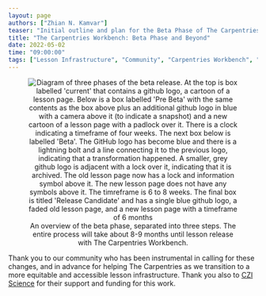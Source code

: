 ```yaml
---
layout: page
authors: ["Zhian N. Kamvar"]
teaser: "Initial outline and plan for the Beta Phase of The Carpentries Workbench"
title: "The Carpentries Workbench: Beta Phase and Beyond"
date: 2022-05-02
time: "09:00:00"
tags: ["Lesson Infrastructure", "Community", "Carpentries Workbench", "Beta"]
---
```





<figure style="text-align: center">
  <img src="{{site.urlimg }}/blog/2022/05/workbench-beta-flow.png" 
   alt="Diagram of three phases of the beta release. At the top is box labelled 'current' that contains a github logo, a cartoon of a lesson page. Below is a box labelled 'Pre Beta' with the same contents as the box above plus an additional github logo in blue with a camera above it (to indicate a snapshot) and a new cartoon of a lesson page with a padlock over it. There is a clock indicating a timeframe of four weeks. The next box below is labelled 'Beta'. The GitHub logo has become blue and there is a lightning bolt and a line connecting it to the previous logo, indicating that a transformation happened. A smaller, grey github logo is adjacent with a lock over it, indicating that it is archived. The  old lesson page now has a lock and information symbol above it. The new lesson page does not have any symbols above it. The timreframe is 6 to 8 weeks. The final box is titled 'Release Candidate' and has a single blue github logo, a faded old lesson page, and a new lesson page with a timeframe of 6 months"/>
  <figcaption>
An overview of the beta phase, separated into three steps. The entire process will take about 8-9 months until lesson release with The Carpentries Workbench.
  </figcaption>
</figure>


Thank you to our community who has been instrumental in calling for these
changes, and in advance for helping The Carpentries as we transition to a more
equitable and accessible lesson infrastructure. Thank you also to 
[CZI Science](https://chanzuckerberg.com/science/)
for their support and funding for this work.

[design-principles]: https://carpentries.org/blog/2020/08/lesson-template-design/
[{sandpaper}]: https://carpentries.github.io/sandpaper/
[{pegboard}]: https://carpentries.github.io/pegboard/
[{varnish}]: https://github.com/carpentries/varnish#readme
[alpha-test]: https://carpentries.org/blog/2021/07/infrastructure-testing/
[ux-test]: https://carpentries.org/blog/2021/05/lesson-template-design-process/
[yt-vid]: https://www.youtube.com/watch?v=vd8XZSuY_Rs&list=PLSFzyC3wp8-csb8rtreOUoW8C_1J87QD5&index=1&t=1271s
[workbench]: https://carpentries.github.io/sandpaper-docs
[styles]: https://github.com/carpentries/styles/
[slide-19]: https://zkamvar.github.io/user2021/#19
[old-episodes]: https://web.archive.org/web/20220125163344/https://carpentries.github.io/sandpaper-docs/episodes.html
[new-episodes]: https://web.archive.org/web/20220128171242/https://carpentries.github.io/sandpaper-docs/episodes.html
[sandpaper-cache]: https://carpentries.github.io/sandpaper/articles/building-with-renv.html
[pr-preview]: https://carpentries.github.io/sandpaper-docs/instructor/pull-request.html

[^1]: We are moving away from the 'template' terminology to describe our lesson infrastructure because it has caused some confusion in the past.
[^2]: Note that this conversion was automated, so there may be a few rendering errors---please open an issue on the repository if you find any.

